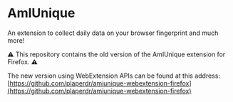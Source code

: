 # AmIUnique
An extension to collect daily data on your browser fingerprint and much more!

:warning: This repository contains the old version of the AmIUnique extension for Firefox. :warning:

The new version using WebExtension APIs can be found at this address: [https://github.com/plaperdr/amiunique-webextension-firefox](https://github.com/plaperdr/amiunique-webextension-firefox)
